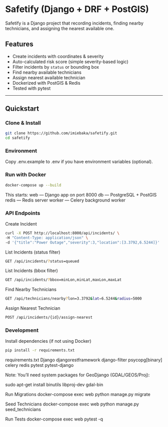 # Safetify (Django + DRF + PostGIS)

Safetify is a Django project that recording incidents, finding nearby technicians, and assigning the nearest available one.

## Features
- Create incidents with coordinates & severity
- Auto-calculated risk score (simple severity-based logic)
- Filter incidents by `status` or bounding box
- Find nearby available technicians
- Assign nearest available technician
- Dockerized with PostGIS & Redis
- Tested with pytest
---

## Quickstart

### Clone & Install
```bash
git clone https://github.com/imiebaka/safetify.git
cd safetify
```
### Environment
Copy .env.example to .env if you have environment variables (optional).

### Run with Docker
```bash
docker-compose up --build
```
This starts:
web — Django app on port 8000
db — PostgreSQL + PostGIS
redis — Redis server
worker — Celery background worker

### API Endpoints
Create Incident
```bash
curl -X POST http://localhost:8000/api/incidents/ \
-H "Content-Type: application/json" \
-d '{"title":"Power Outage","severity":3,"location":[3.3792,6.5244]}'
```

List Incidents (status filter)
```bash
GET /api/incidents/?status=queued
```
List Incidents (bbox filter)
```bash
GET /api/incidents/?bbox=minLon,minLat,maxLon,maxLat
```

Find Nearby Technicians
```bash
GET /api/technicians/nearby?lon=3.3792&lat=6.5244&radius=5000
```
Assign Nearest Technician
```bash
POST /api/incidents/{id}/assign-nearest
```

### Development

Install dependencies (if not using Docker)
```bash
pip install -r requirements.txt
```
requirements.txt
Django
djangorestframework
django-filter
psycopg[binary]
celery
redis
pytest
pytest-django

Note: You’ll need system packages for GeoDjango (GDAL/GEOS/Proj):

sudo apt-get install binutils libproj-dev gdal-bin

Run Migrations
docker-compose exec web python manage.py migrate

Seed Technicians
docker-compose exec web python manage.py seed_technicians

Run Tests
docker-compose exec web pytest -q

